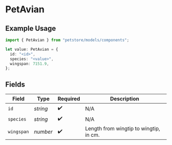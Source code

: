 # PetAvian

## Example Usage

```typescript
import { PetAvian } from "petstore/models/components";

let value: PetAvian = {
  id: "<id>",
  species: "<value>",
  wingspan: 7151.9,
};
```

## Fields

| Field                                  | Type                                   | Required                               | Description                            |
| -------------------------------------- | -------------------------------------- | -------------------------------------- | -------------------------------------- |
| `id`                                   | *string*                               | :heavy_check_mark:                     | N/A                                    |
| `species`                              | *string*                               | :heavy_check_mark:                     | N/A                                    |
| `wingspan`                             | *number*                               | :heavy_check_mark:                     | Length from wingtip to wingtip, in cm. |
